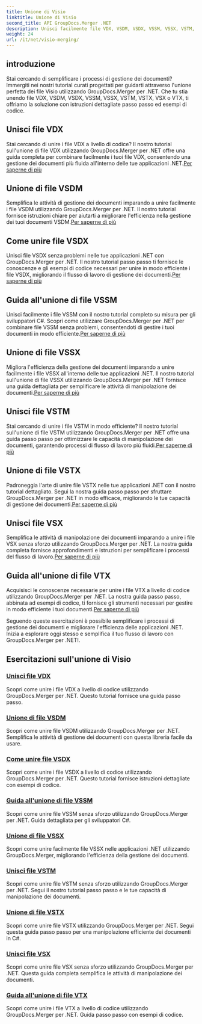 ```yaml
---
title: Unione di Visio
linktitle: Unione di Visio
second_title: API GroupDocs.Merger .NET
description: Unisci facilmente file VDX, VSDM, VSDX, VSSM, VSSX, VSTM, VSTX, VSX, VTX utilizzando GroupDocs.Merger per .NET. Tutorial passo passo per unire facilmente i documenti.
weight: 24
url: /it/net/visio-merging/
---
```


## introduzione

Stai cercando di semplificare i processi di gestione dei documenti? Immergiti nei nostri tutorial curati progettati per guidarti attraverso l'unione perfetta dei file Visio utilizzando GroupDocs.Merger per .NET. Che tu stia unendo file VDX, VSDM, VSDX, VSSM, VSSX, VSTM, VSTX, VSX o VTX, ti offriamo la soluzione con istruzioni dettagliate passo passo ed esempi di codice.

## Unisci file VDX

 Stai cercando di unire i file VDX a livello di codice? Il nostro tutorial sull'unione di file VDX utilizzando GroupDocs.Merger per .NET offre una guida completa per combinare facilmente i tuoi file VDX, consentendo una gestione dei documenti più fluida all'interno delle tue applicazioni .NET.[Per saperne di più](./merge-vdx-files/)

## Unione di file VSDM

Semplifica le attività di gestione dei documenti imparando a unire facilmente i file VSDM utilizzando GroupDocs.Merger per .NET. Il nostro tutorial fornisce istruzioni chiare per aiutarti a migliorare l'efficienza nella gestione dei tuoi documenti VSDM.[Per saperne di più](./merging-vsdm-files/)

## Come unire file VSDX

 Unisci file VSDX senza problemi nelle tue applicazioni .NET con GroupDocs.Merger per .NET. Il nostro tutorial passo passo ti fornisce le conoscenze e gli esempi di codice necessari per unire in modo efficiente i file VSDX, migliorando il flusso di lavoro di gestione dei documenti.[Per saperne di più](./how-to-merge-vsdx-files/)

## Guida all'unione di file VSSM

 Unisci facilmente i file VSSM con il nostro tutorial completo su misura per gli sviluppatori C#. Scopri come utilizzare GroupDocs.Merger per .NET per combinare file VSSM senza problemi, consentendoti di gestire i tuoi documenti in modo efficiente.[Per saperne di più](./guide-merging-vssm-files/)

## Unione di file VSSX

Migliora l'efficienza della gestione dei documenti imparando a unire facilmente i file VSSX all'interno delle tue applicazioni .NET. Il nostro tutorial sull'unione di file VSSX utilizzando GroupDocs.Merger per .NET fornisce una guida dettagliata per semplificare le attività di manipolazione dei documenti.[Per saperne di più](./merging-vssx-files/)

## Unisci file VSTM

 Stai cercando di unire i file VSTM in modo efficiente? Il nostro tutorial sull'unione di file VSTM utilizzando GroupDocs.Merger per .NET offre una guida passo passo per ottimizzare le capacità di manipolazione dei documenti, garantendo processi di flusso di lavoro più fluidi.[Per saperne di più](./merge-vstm-files/)

## Unione di file VSTX

 Padroneggia l'arte di unire file VSTX nelle tue applicazioni .NET con il nostro tutorial dettagliato. Segui la nostra guida passo passo per sfruttare GroupDocs.Merger per .NET in modo efficace, migliorando le tue capacità di gestione dei documenti.[Per saperne di più](./merging-vstx-files/)

## Unisci file VSX

Semplifica le attività di manipolazione dei documenti imparando a unire i file VSX senza sforzo utilizzando GroupDocs.Merger per .NET. La nostra guida completa fornisce approfondimenti e istruzioni per semplificare i processi del flusso di lavoro.[Per saperne di più](./merge-vsx-files/)

## Guida all'unione di file VTX

 Acquisisci le conoscenze necessarie per unire i file VTX a livello di codice utilizzando GroupDocs.Merger per .NET. La nostra guida passo passo, abbinata ad esempi di codice, ti fornisce gli strumenti necessari per gestire in modo efficiente i tuoi documenti.[Per saperne di più](./guide-merging-vtx-files/)

Seguendo queste esercitazioni è possibile semplificare i processi di gestione dei documenti e migliorare l'efficienza delle applicazioni .NET. Inizia a esplorare oggi stesso e semplifica il tuo flusso di lavoro con GroupDocs.Merger per .NET!.
## Esercitazioni sull'unione di Visio
### [Unisci file VDX](./merge-vdx-files/)
Scopri come unire i file VDX a livello di codice utilizzando GroupDocs.Merger per .NET. Questo tutorial fornisce una guida passo passo.
### [Unione di file VSDM](./merging-vsdm-files/)
Scopri come unire file VSDM utilizzando GroupDocs.Merger per .NET. Semplifica le attività di gestione dei documenti con questa libreria facile da usare.
### [Come unire file VSDX](./how-to-merge-vsdx-files/)
Scopri come unire i file VSDX a livello di codice utilizzando GroupDocs.Merger per .NET. Questo tutorial fornisce istruzioni dettagliate con esempi di codice.
### [Guida all'unione di file VSSM](./guide-merging-vssm-files/)
Scopri come unire file VSSM senza sforzo utilizzando GroupDocs.Merger per .NET. Guida dettagliata per gli sviluppatori C#.
### [Unione di file VSSX](./merging-vssx-files/)
Scopri come unire facilmente file VSSX nelle applicazioni .NET utilizzando GroupDocs.Merger, migliorando l'efficienza della gestione dei documenti.
### [Unisci file VSTM](./merge-vstm-files/)
Scopri come unire file VSTM senza sforzo utilizzando GroupDocs.Merger per .NET. Segui il nostro tutorial passo passo e le tue capacità di manipolazione dei documenti.
### [Unione di file VSTX](./merging-vstx-files/)
Scopri come unire file VSTX utilizzando GroupDocs.Merger per .NET. Segui questa guida passo passo per una manipolazione efficiente dei documenti in C#.
### [Unisci file VSX](./merge-vsx-files/)
Scopri come unire file VSX senza sforzo utilizzando GroupDocs.Merger per .NET. Questa guida completa semplifica le attività di manipolazione dei documenti.
### [Guida all'unione di file VTX](./guide-merging-vtx-files/)
Scopri come unire i file VTX a livello di codice utilizzando GroupDocs.Merger per .NET. Guida passo passo con esempi di codice.